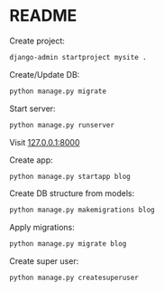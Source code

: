 # README

Create project:

```sh
django-admin startproject mysite .
```

Create/Update DB:

```sh
python manage.py migrate
```

Start server:

```sh
python manage.py runserver
```

Visit [127.0.0.1:8000](http://127.0.0.1:8000/)

Create app:

```sh
python manage.py startapp blog
```

Create DB structure from models:

```sh
python manage.py makemigrations blog
```

Apply migrations:

```sh
python manage.py migrate blog
```

Create super user:

```sh
python manage.py createsuperuser
```
